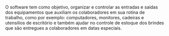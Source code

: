 O software tem como objetivo, organizar e controlar as entradas e saídas 
dos equipamentos que auxiliam os colaboradores em sua rotina de trabalho, como 
por exemplo: computadores, monitores, cadeiras e utensílios de escritório e também ajudar no controle de estoque dos brindes que são entregues a colaboradores em datas especiais. 
